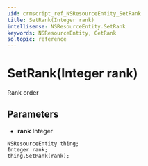 ```yaml
---
uid: crmscript_ref_NSResourceEntity_SetRank
title: SetRank(Integer rank)
intellisense: NSResourceEntity.SetRank
keywords: NSResourceEntity, GetRank
so.topic: reference
---
```


# SetRank(Integer rank)

Rank order

## Parameters

* **rank** Integer

```crmscript
NSResourceEntity thing;
Integer rank;
thing.SetRank(rank);
```

